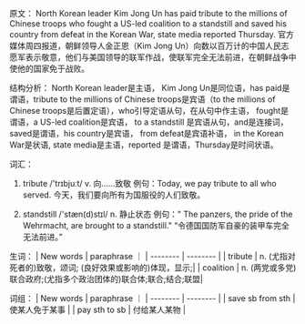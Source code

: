 

原文：
North Korean leader Kim Jong Un has paid tribute to the millions of Chinese troops who fought a US-led coalition to a standstill and saved his country from defeat in the Korean War, state media reported Thursday.
官方媒体周四报道，朝鲜领导人金正恩（Kim Jong Un）向数以百万计的中国人民志愿军表示敬意，他们与美国领导的联军作战，使联军完全无法前进，在朝鲜战争中使他的国家免于战败。

结构分析：
North Korean leader是主语， Kim Jong Un是同位语，has paid是谓语，tribute to the millions of Chinese troops是宾语（to the millions of Chinese troops是后置定语），who引导定语从句，在从句中作主语， fought是谓语，a US-led coalition是宾语， to a standstill 是宾语从句，and是连接词， saved是谓语，his country是宾语， from defeat是宾语补语， in the Korean War是状语, state media是主语，reported 是谓语，Thursday是时间状语。

词汇：
1. tribute /'trɪbjuːt/  v. 向......致敬
例句：Today, we pay tribute to all who served.
今天，我们要向所有为国服役的人们致敬。

2. standstill /'stæn(d)stɪl/  n. 静止状态
例句：" The panzers, the pride of the Wehrmacht, are brought to a standstill."
“令德国国防军自豪的装甲车完全无法前进。”

生词：
| New words | paraphrase ｜
| --------  |  --------  |
| tribute | n. (尤指对死者的)致敬，颂词; (良好效果或影响的)体现，显示;|
| coalition | n. (两党或多党)联合政府;(尤指多个政治团体的)联合体;联合;结合;联盟|

词组：
| New words | paraphrase ｜
| --------  |  --------  |
| save sb from sth | 使某人免于某事 |
| pay sth to sb | 付给某人某物 |

